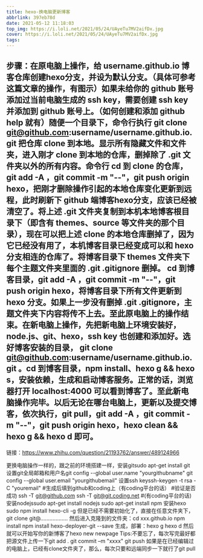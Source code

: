 ```yaml
---
title: hexo-换电脑更新博客
abbrlink: 397eb78d
date: 2021-05-12 11:18:03
top_img: https://i.loli.net/2021/05/24/UAyeTu7MV2aifDx.jpg
cover: https://i.loli.net/2021/05/24/UAyeTu7MV2aifDx.jpg
tags:
---
```


<!--more-->


## 步骤：在原电脑上操作，给 username.github.io 博客仓库创建hexo分支，并设为默认分支。（具体可参考这篇文章的操作，有图示）如果未给你的 github 账号添加过当前电脑生成的 ssh key，需要创建 ssh key 并添加到 github 账号上。（如何创建和添加 github help 就有）随便一个目录下，命令行执行 git clone git@github.com:username/username.github.io.git 把仓库 clone 到本地。显示所有隐藏文件和文件夹，进入刚才 clone 到本地的仓库，删掉除了 .git 文件夹以外的所有内容。命令行 cd 到 clone 的仓库，git add -A ，git commit -m "--"，git push origin hexo，把刚才删除操作引起的本地仓库变化更新到远程，此时刷新下 github 端博客hexo分支，应该已经被清空了。将上述 .git 文件夹复制到本机本地博客根目录下（即含有 themes、source 等文件夹的那个目录），现在可以把上述 clone 的本地仓库删掉了，因为它已经没有用了，本机博客目录已经变成可以和 hexo 分支相连的仓库了。将博客目录下 themes 文件夹下每个主题文件夹里面的 .git .gitignore 删掉。 cd 到博客目录，git add -A ，git commit -m "--"，git push origin hexo，将博客目录下所有文件更新到 hexo 分支。如果上一步没有删掉 .git .gitignore，主题文件夹下内容将传不上去。至此原电脑上的操作结束。在新电脑上操作，先把新电脑上环境安装好，node.js、git、hexo，ssh key 也创建和添加好。选好博客安装的目录， git clone git@github.com:username/username.github.io.git 。cd 到博客目录，npm install、hexo g && hexo s，安装依赖，生成和启动博客服务。正常的话，浏览器打开 localhost:4000 可以看到博客了。至此新电脑操作完毕。以后无论在哪台电脑上，更新以及提交博客，依次执行，git pull，git add -A ，git commit -m "--"，git push origin hexo，hexo clean && hexo g && hexo d 即可。


链接：https://www.zhihu.com/question/21193762/answer/489124966

更换电脑操作一样的，跟之前的环境搭建一样，安装gitsudo apt-get install git
设置git全局邮箱和用户名git config --global user.name "yourgithubname"
git config --global user.email "yourgithubemail"
设置ssh keyssh-keygen -t rsa -C "youremail"
#生成后填到github和coding上（有coding平台的话）
#验证是否成功
ssh -T git@github.com
ssh -T git@git.coding.net #(有coding平台的话)
安装nodejssudo apt-get install nodejs
sudo apt-get install npm
安装hexo  sudo npm install hexo-cli -g
但是已经不需要初始化了，直接在任意文件夹下，git clone git@………………
然后进入克隆到的文件夹：cd xxx.github.io
npm install
npm install hexo-deployer-git --save
生成，部署：hexo g
hexo d
然后就可以开始写你的新博客了hexo new newpage
Tips:不要忘了，每次写完最好都把源文件上传一下git add .
git commit –m "xxxx"
git push 
如果是在已经编辑过的电脑上，已经有clone文件夹了，那么，每次只要和远端同步一下就行了git pull